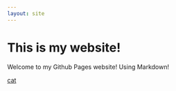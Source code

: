 ```yaml
---
layout: site
---
```

# This is my website!
Welcome to my Github Pages website!
Using Markdown!


[cat](images/cat.jpeg)
